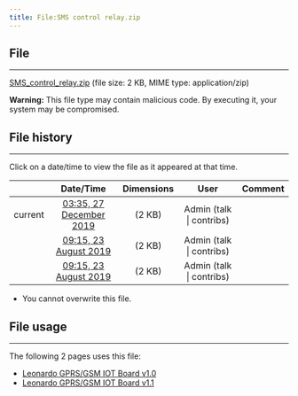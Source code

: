```yaml
---
title: File:SMS control relay.zip
---
```


## File
--------

[SMS_control_relay.zip](https://wiki.elecrow.com/images/5/5c/SMS_control_relay.zip) (file size: 2 KB, MIME type: application/zip)

**Warning:** This file type may contain malicious code. By executing it, your system may be compromised.

## File history
--------

Click on a date/time to view the file as it appeared at that time.

  |         |                          Date/Time                           | Dimensions |                             User                             | Comment |
  | :-----: | :----------------------------------------------------------: | :--------: | :----------------------------------------------------------: | :-----: |
  | current | [03:35, 27 December 2019	](https://wiki.elecrow.com/images/5/5c/SMS_control_relay.zip) |  (2 KB)  | Admin (talk \| contribs) |         |
  |         | [09:15, 23 August 2019](https://wiki.elecrow.com/images/archive/5/5c/20191227033506%21SMS_control_relay.zip) | (2 KB)  | Admin (talk \| contribs) |         |
  |         | [09:15, 23 August 2019](https://wiki.elecrow.com/images/archive/5/5c/20191227033506%21SMS_control_relay.zip) | (2 KB)  | Admin (talk \| contribs) |         |

  - You cannot overwrite this file.

## File usage
--------

The following 2 pages uses this file:

- [Leonardo GPRS/GSM IOT Board v1.0](../leonardo-gprsgsm-iot-board-v10.md)
- [Leonardo GPRS/GSM IOT Board v1.1](../leonardo-gprsgsm-iot-board-v11.md)